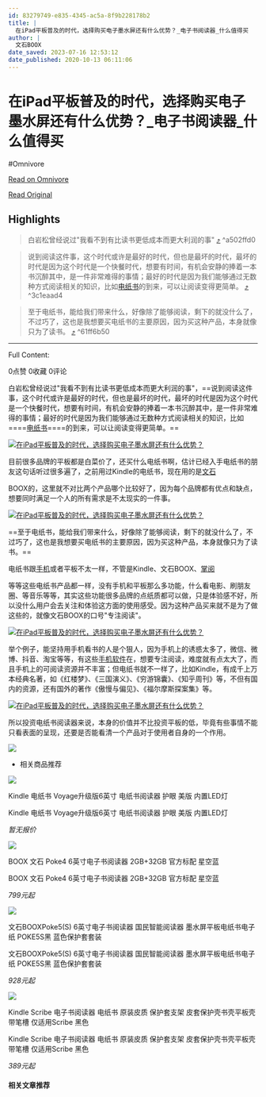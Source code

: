 ```yaml
---
id: 83279749-e835-4345-ac5a-8f9b228178b2
title: |
  在iPad平板普及的时代，选择购买电子墨水屏还有什么优势？_电子书阅读器_什么值得买
author: |
  文石BOOX
date_saved: 2023-07-16 12:53:12
date_published: 2020-10-13 06:11:06
---
```


# 在iPad平板普及的时代，选择购买电子墨水屏还有什么优势？_电子书阅读器_什么值得买
#Omnivore

[Read on Omnivore](https://omnivore.app/me/i-pad-1895f9ed7fa)

[Read Original](https://post.smzdm.com/p/ax0x08nd)

## Highlights

> 白岩松曾经说过"我看不到有比读书更低成本而更大利润的事" [⤴️](https://omnivore.app/me/i-pad-1895f9ed7fa#a502ffd0-6756-447c-a867-dab7cff7deb7)  ^a502ffd0

> 说到阅读这件事，这个时代或许是最好的时代，但也是最坏的时代，最坏的时代是因为这个时代是一个快餐时代，想要有时间，有机会安静的捧着一本书沉醉其中，是一件非常难得的事情；最好的时代是因为我们能够通过无数种方式阅读相关的知识，比如[电纸书](https://www.smzdm.com/ju/s2qrzyp/)的到来，可以让阅读变得更简单。 [⤴️](https://omnivore.app/me/i-pad-1895f9ed7fa#3c1eaad4-9c90-4d93-8202-4acd9ecfe0b8)  ^3c1eaad4

> 至于电纸书，能给我们带来什么，好像除了能够阅读，剩下的就没什么了，不过巧了，这也是我想要买电纸书的主要原因，因为买这种产品，本身就像只为了读书。 [⤴️](https://omnivore.app/me/i-pad-1895f9ed7fa#61ff6b50-3cd1-4f01-b984-83a509460e16)  ^61ff6b50


--- 

Full Content: 

0点赞 0收藏 0评论 

白岩松曾经说过"我看不到有比读书更低成本而更大利润的事"，==说到阅读这件事，这个时代或许是最好的时代，但也是最坏的时代，最坏的时代是因为这个时代是一个快餐时代，想要有时间，有机会安静的捧着一本书沉醉其中，是一件非常难得的事情；最好的时代是因为我们能够通过无数种方式阅读相关的知识，比如====[电纸书](https://www.smzdm.com/ju/s2qrzyp/)====的到来，可以让阅读变得更简单。==  

[![在iPad平板普及的时代，选择购买电子墨水屏还有什么优势？](https://proxy-prod.omnivore-image-cache.app/0x0,sGkC0NsCqRy2pYsvhYskR6JmwxFwzd3B2za1zXEC_JfM/https://am.zdmimg.com/202010/12/5f841239d2c787253.jpg_e1080.jpg)](https://post.smzdm.com/p/ax0x08nd/pic%5F2/)

目前很多品牌的平板都是白菜价了，还买什么电纸书啊，估计已经入手电纸书的朋友这句话听过很多遍了，之前用过Kindle的电纸书，现在用的是[文石](https://pinpai.smzdm.com/28453/)

BOOX的，这里就不对比两个产品哪个比较好了，因为每个品牌都有优点和缺点，想要同时满足一个人的所有需求是不太现实的一件事。

[![在iPad平板普及的时代，选择购买电子墨水屏还有什么优势？](https://proxy-prod.omnivore-image-cache.app/0x0,sMdTDeAhGVxrjdgUVrNqMjUT1MIH9ARe5C8T15mXzYDY/https://qnam.smzdm.com/202010/12/5f841239cdce87161.jpg_e1080.jpg)](https://post.smzdm.com/p/ax0x08nd/pic%5F3/)

==至于电纸书，能给我们带来什么，好像除了能够阅读，剩下的就没什么了，不过巧了，这也是我想要买电纸书的主要原因，因为买这种产品，本身就像只为了读书。==

电纸书跟[手机](https://www.smzdm.com/fenlei/zhinengshouji/)或者平板不太一样，不管是Kindle、文石BOOX、[掌阅](https://pinpai.smzdm.com/30023/)

等等这些电纸书产品都一样，没有手机和平板那么多功能，什么看电影、刷朋友圈、等音乐等等，其实这些功能很多品牌的点纸质都可以做，只是体验感不好，所以没什么用户会去关注和体验这方面的使用感受。因为这种产品买来就不是为了做这些的，就像文石BOOX的口号"专注阅读"。

[![在iPad平板普及的时代，选择购买电子墨水屏还有什么优势？](https://proxy-prod.omnivore-image-cache.app/0x0,sISR1OqBK8DzmE6itJ3LBtyJ2oPC9CcIt82MRKk_RSL4/https://qnam.smzdm.com/202010/12/5f841239ca053865.png_e1080.jpg)](https://post.smzdm.com/p/ax0x08nd/pic%5F4/)

举个例子，能坚持用手机看书的人是个狠人，因为手机上的诱惑太多了，微信、微博、抖音、淘宝等等，有这些[手机软件](https://www.smzdm.com/fenlei/shoujiruanjian/)在，想要专注阅读，难度就有点太大了，而且手机上的可阅读资源并不丰富；但电纸书就不一样了，比如Kindle，有成千上万本经典名著，如《红楼梦》、《三国演义》、《穷游锦囊》、《知乎周刊》等，不但有国内的资源，还有国外的著作《傲慢与偏见》、《福尔摩斯探案集》等。

[![在iPad平板普及的时代，选择购买电子墨水屏还有什么优势？](https://proxy-prod.omnivore-image-cache.app/0x0,sdgnF9rZ43BHKZo_oZ0Og9Y24f2iHP_d9cx3AkCd5MB4/https://qnam.smzdm.com/202010/12/5f841239cca1b4524.gif_e1080.jpg)](https://post.smzdm.com/p/ax0x08nd/pic%5F5/)

所以投资电纸书阅读器来说，本身的价值并不比投资平板的低，毕竟有些事情不能只看表面的呈现，还要是否能看清一个产品对于使用者自身的一个作用。

![](https://proxy-prod.omnivore-image-cache.app/0x0,sy8k-Zk2DV4DwSCB9JtgLuPJ2bATbi4LmuR7EG0cQNW0/https://res.smzdm.com/pc/pc_shequ/dist/img/the-end.png)

* 相关商品推荐

![](https://proxy-prod.omnivore-image-cache.app/0x0,s5QBT-ikcDiBVwhM064ZGQQWqf2YpMq6Z3ep06tzFePM/https://qny.smzdm.com/202307/14/64b11027377a96970.jpg_a200.jpg)

Kindle 电纸书 Voyage升级版6英寸 电纸书阅读器 护眼 美版 内置LED灯

Kindle 电纸书 Voyage升级版6英寸 电纸书阅读器 护眼 美版 内置LED灯

_暂无报价_

![](https://proxy-prod.omnivore-image-cache.app/0x0,so9wQ_juzwldX61y9luOS2o2QLckhDj7en28zVnVlGyA/https://qny.smzdm.com/202307/04/64a3ac8235a0d3901.jpg_a200.jpg)

BOOX 文石 Poke4 6英寸电子书阅读器 2GB+32GB 官方标配 星空蓝

BOOX 文石 Poke4 6英寸电子书阅读器 2GB+32GB 官方标配 星空蓝

_799元起_

![](https://proxy-prod.omnivore-image-cache.app/0x0,sd5VkxssAkwfK9aTjUADhpvhOAiUgBf_qpmb-Y045_DA/https://qny.smzdm.com/202306/21/64927dce294696637.jpg_a200.jpg)

文石BOOXPoke5(S) 6英寸电子书阅读器 国民智能阅读器 墨水屏平板电纸书电子纸 POKE5S黑 蓝色保护套套装

文石BOOXPoke5(S) 6英寸电子书阅读器 国民智能阅读器 墨水屏平板电纸书电子纸 POKE5S黑 蓝色保护套套装

_928元起_

![](https://proxy-prod.omnivore-image-cache.app/0x0,sEH-VudnNkEXV7xq97cV9hmG05NdPZWwyVnsqXgyU0s0/https://qny.smzdm.com/202306/20/6490e14acbd7d5438.jpg_a200.jpg)

Kindle Scribe 电子书阅读器 电纸书 原装皮质 保护套支架 皮套保护壳书壳平板壳 带笔槽 仅适用Scribe 黑色

Kindle Scribe 电子书阅读器 电纸书 原装皮质 保护套支架 皮套保护壳书壳平板壳 带笔槽 仅适用Scribe 黑色

_389元起_

#### 相关文章推荐
